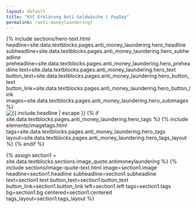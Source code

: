 ```yaml
---
layout: default
title: "KYC Erklärung Anti-Geldwäsche | PayDay"
permalink: /anti-moneylaundering/
---
```

<div class="px-4 min-h-screen h-full flex items-center pt-32">
  <div class="flex flex-col lg:flex-row items-center gap-8 max-w-7xl mx-auto h-full w-full">
        <!-- Text Content -->
        {% include sections/hero-text.html 
          headline=site.data.textblocks.pages.anti_money_laundering.hero_headline
          subheadline=site.data.textblocks.pages.anti_money_laundering.hero_subheadline
          preheadline=site.data.textblocks.pages.anti_money_laundering.hero_preheadline
          text=site.data.textblocks.pages.anti_money_laundering.hero_text
          button_text=site.data.textblocks.pages.anti_money_laundering.hero_button_text
          button_link=site.data.textblocks.pages.anti_money_laundering.hero_button_link
          images=site.data.textblocks.pages.anti_money_laundering.hero_subimages
          %}
        <!-- Image -->
        <div class="w-full max-w-md lg:w-1/2 flex justify-center relative mt-8 lg:mt-0">
            <img src="{{ site.data.textblocks.pages.anti_money_laundering.hero_image | relative_url }}" alt="{{ include.headline | escape }}"
                class="max-h-128 object-contain w-full max-w-md reveal">
            <!-- Tags -->
            {% if site.data.textblocks.pages.anti_money_laundering.hero_tags %}
              {% include elements/imagetags.html tags=site.data.textblocks.pages.anti_money_laundering.hero_tags layout=site.data.textblocks.pages.anti_money_laundering.hero_tags_layout %}
            {% endif %}
        </div>
    </div>
  </div>

  {% assign section1 = site.data.textblocks.sections.image_quote.antimoneylaundering %}
  {% include sections/image-quote-text.html
    image=section1.image
    headline=section1.headline
    subheadline=section1.subheadline
    text=section1.text
    button_text=section1.button_text
    button_link=section1.button_link
    left=section1.left
    tags=section1.tags
    bg=section1.bg
    centered=section1.centered
    tags_layout=section1.tags_layout
  %}